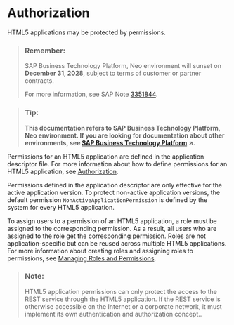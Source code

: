<!-- loio3cc9c49e90a848eabbd7ca040c67d18a -->

# Authorization

HTML5 applications may be protected by permissions.

> ### Remember:  
> SAP Business Technology Platform, Neo environment will sunset on **December 31, 2028**, subject to terms of customer or partner contracts.
> 
> For more information, see SAP Note [3351844](https://launchpad.support.sap.com/#/notes/3351844).

> ### Tip:  
> **This documentation refers to SAP Business Technology Platform, Neo environment. If you are looking for documentation about other environments, see [SAP Business Technology Platform](https://help.sap.com/viewer/65de2977205c403bbc107264b8eccf4b/Cloud/en-US/6a2c1ab5a31b4ed9a2ce17a5329e1dd8.html "SAP Business Technology Platform (SAP BTP) is an integrated offering comprised of four technology portfolios: database and data management, application development and integration, analytics, and intelligent technologies. The platform offers users the ability to turn data into business value, compose end-to-end business processes, and build and extend SAP applications quickly.") :arrow_upper_right:.**

Permissions for an HTML5 application are defined in the application descriptor file. For more information about how to define permissions for an HTML5 application, see [Authorization](../30-development-neo/authorization-a139548.md).

Permissions defined in the application descriptor are only effective for the active application version. To protect non-active application versions, the default permission `NonActiveApplicationPermission` is defined by the system for every HTML5 application.

To assign users to a permission of an HTML5 application, a role must be assigned to the corresponding permission. As a result, all users who are assigned to the role get the corresponding permission. Roles are not application-specific but can be reused across multiple HTML5 applications. For more information about creating roles and assigning roles to permissions, see [Managing Roles and Permissions](../50-administration-and-ops-neo/managing-roles-and-permissions-d128e67.md).

> ### Note:  
> HTML5 application permissions can only protect the access to the REST service through the HTML5 application. If the REST service is otherwise accessible on the Internet or a corporate network, it must implement its own authentication and authorization concept..

